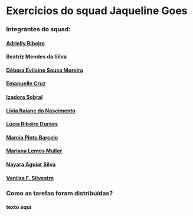 # Exercicios do squad Jaqueline Goes
### Integrantes do squad:

#### [Adrielly Ribeiro](https://github.com/Eidryel2)
#### Beatriz Mendes da Silva
#### [Débora Evilaine Sousa Moreira](https://github.com/debora-evilaine)
#### [Emanuelle Cruz](https://github.com/manuscruz)
#### [Izadora Sobral](https://github.com/izadorasobral)
#### [Lívia Raiane do Nascimento](https://github.com/livnascimento)
#### [Lucia Ribeiro Durães](https://github.com/luhduraes)
#### [Marcia Pinto Barcelo](https://github.com/Mpbarcelo)
#### [Mariana Lemos Muller](https://github.com/MariMueller)
#### [Nayara Aguiar Silva](https://github.com/devnayarasilva)
#### [Vanilza F. Silvestre](https://github.com/Vaflosima)

### Como as tarefas foram distribuídas?

#### texto aqui
